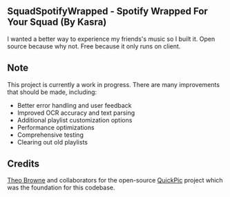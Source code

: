 ## SquadSpotifyWrapped - Spotify Wrapped For Your Squad (By Kasra)

I wanted a better way to experience my friends&apos;s music so I built it. Open source because why not. Free because it only runs on client.

## Note

This project is currently a work in progress. There are many improvements that should be made, including:

- Better error handling and user feedback
- Improved OCR accuracy and text parsing
- Additional playlist customization options
- Performance optimizations
- Comprehensive testing
- Clearing out old playlists


## Credits

[Theo Browne](https://github.com/t3dotgg) and collaborators for the open-source [QuickPic](https://quickpic.t3.gg) project which was the foundation for this codebase.

